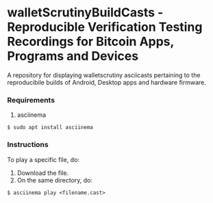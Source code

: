 # walletScrutinyBuildCasts - Reproducible Verification Testing Recordings for Bitcoin Apps, Programs and Devices  

A repository for displaying walletscrutiny asciicasts pertaining to the reproducibile builds of Android, Desktop apps and hardware firmware. 

### Requirements

1. asciinema

`$ sudo apt install asciinema`

### Instructions

To play a specific file, do:

1. Download the file.
2. On the same directory, do:

`$ asciinema play <filename.cast>`
